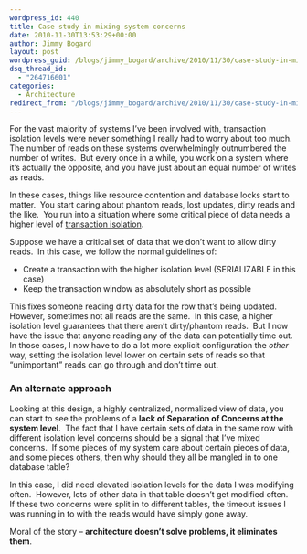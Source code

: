 ```yaml
---
wordpress_id: 440
title: Case study in mixing system concerns
date: 2010-11-30T13:53:29+00:00
author: Jimmy Bogard
layout: post
wordpress_guid: /blogs/jimmy_bogard/archive/2010/11/30/case-study-in-mixing-system-concerns.aspx
dsq_thread_id:
  - "264716601"
categories:
  - Architecture
redirect_from: "/blogs/jimmy_bogard/archive/2010/11/30/case-study-in-mixing-system-concerns.aspx/"
---
```

For the vast majority of systems I’ve been involved with, transaction isolation levels were never something I really had to worry about too much.&#160; The number of reads on these systems overwhelmingly outnumbered the number of writes.&#160; But every once in a while, you work on a system where it’s actually the opposite, and you have just about an equal number of writes as reads.

In these cases, things like resource contention and database locks start to matter.&#160; You start caring about phantom reads, lost updates, dirty reads and the like.&#160; You run into a situation where some critical piece of data needs a higher level of [transaction isolation](http://en.wikipedia.org/wiki/Isolation_(database_systems)).

Suppose we have a critical set of data that we don’t want to allow dirty reads.&#160; In this case, we follow the normal guidelines of:

  * Create a transaction with the higher isolation level (SERIALIZABLE in this case)
  * Keep the transaction window as absolutely short as possible

This fixes someone reading dirty data for the row that’s being updated.&#160; However, sometimes not all reads are the same.&#160; In this case, a higher isolation level guarantees that there aren’t dirty/phantom reads.&#160; But I now have the issue that anyone reading any of the data can potentially time out.&#160; In those cases, I now have to do a lot more explicit configuration the _other_ way, setting the isolation level lower on certain sets of reads so that “unimportant” reads can go through and don’t time out.

### An alternate approach

Looking at this design, a highly centralized, normalized view of data, you can start to see the problems of a **lack of Separation of Concerns at the system level**.&#160; The fact that I have certain sets of data in the same row with different isolation level concerns should be a signal that I’ve mixed concerns.&#160; If some pieces of my system care about certain pieces of data, and some pieces others, then why should they all be mangled in to one database table?

In this case, I did need elevated isolation levels for the data I was modifying often.&#160; However, lots of other data in that table doesn’t get modified often.&#160; If these two concerns were split in to different tables, the timeout issues I was running in to with the reads would have simply gone away.

Moral of the story – **architecture doesn’t solve problems, it eliminates them**.